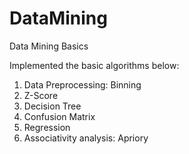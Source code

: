 # DataMining
Data Mining Basics

Implemented the basic algorithms below:
1. Data Preprocessing: Binning
2. Z-Score
3. Decision Tree
4. Confusion Matrix
5. Regression
6. Associativity analysis: Apriory

